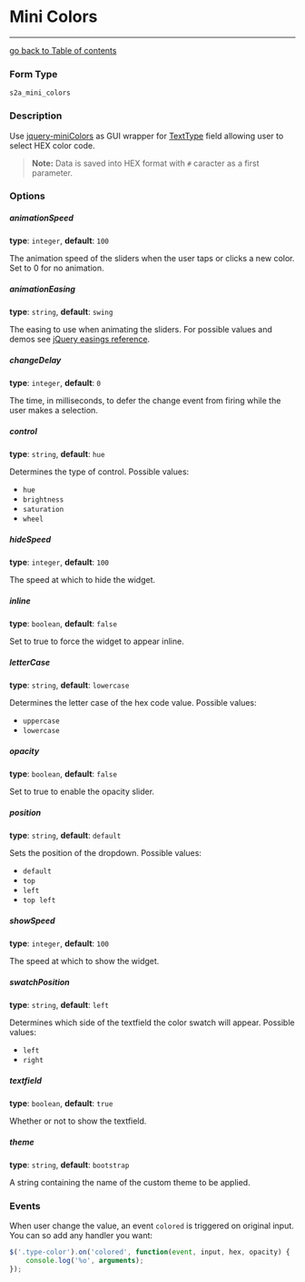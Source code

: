 # Mini Colors
---------------------------------------

[go back to Table of contents][back-to-index]

[back-to-index]: https://github.com/avocode/FormExtensions/blob/master/Resources/doc/documentation.md

[jquery-minicolors]: http://labs.abeautifulsite.net/jquery-miniColors/
[symfony-texttype]: http://symfony.com/doc/current/reference/forms/types/text.html

### Form Type

 `s2a_mini_colors`

### Description

Use [jquery-miniColors][jquery-minicolors] as GUI wrapper for
[TextType][symfony-texttype] field allowing user to select HEX color code.

> **Note:** Data is saved into HEX format with `#` caracter as a first parameter.

### Options

##### animationSpeed

**type**: `integer`, **default**: `100`

The animation speed of the sliders when the user taps or clicks a new color. 
Set to 0 for no animation.

##### animationEasing

**type**: `string`, **default**: `swing`

The easing to use when animating the sliders. For possible values and demos see
[jQuery easings reference](http://easings.net).

##### changeDelay

**type**: `integer`, **default**: `0`

The time, in milliseconds, to defer the change event from firing while 
the user makes a selection.

##### control

**type**: `string`, **default**: `hue`

Determines the type of control. Possible values:

* `hue`
* `brightness`
* `saturation`
* `wheel`

##### hideSpeed

**type**: `integer`, **default**: `100`

The speed at which to hide the widget.

##### inline

**type**: `boolean`, **default**: `false`

Set to true to force the widget to appear inline.

##### letterCase

**type**: `string`, **default**: `lowercase`

Determines the letter case of the hex code value. Possible values:

* `uppercase`
* `lowercase`

##### opacity

**type**: `boolean`, **default**: `false`

Set to true to enable the opacity slider.

##### position

**type**: `string`, **default**: `default`

Sets the position of the dropdown. Possible values:

* `default`
* `top`
* `left`
* `top left`

##### showSpeed

**type**: `integer`, **default**: `100`

The speed at which to show the widget.

##### swatchPosition

**type**: `string`, **default**: `left`

Determines which side of the textfield the color swatch will appear. Possible values:

* `left`
* `right`

##### textfield

**type**: `boolean`, **default**: `true`

Whether or not to show the textfield.

##### theme

**type**: `string`, **default**: `bootstrap`

A string containing the name of the custom theme to be applied.

### Events

When user change the value, an event `colored` is triggered on original input. 
You can so add any handler you want:

```js
$('.type-color').on('colored', function(event, input, hex, opacity) { 
    console.log('%o', arguments); 
});
```